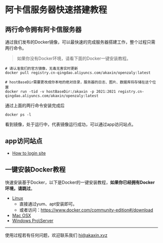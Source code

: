 # 阿卡信服务器快速搭建教程

## 两行命令拥有阿卡信服务器

通过我们发布的Docker镜像，可以最快速的完成服务器搭建工作，整个过程只需两行命令。

> 如果你没有Docker环境，请看下面的Docker一键安装教程。

````shell
# 请认准我们的官方镜像，无毒无害实时更新
docker pull registry.cn-qingdao.aliyuncs.com/akaxin/openzaly:latest

# hostBaseDir需要更改成你本地的绝对目录，服务器的日志、图片、数据库将存储在这个位置
docker run -tid -v hostBaseDir:/akaxin -p 2021:2021 registry.cn-qingdao.aliyuncs.com/akaxin/openzaly:latest

````

通过上面的两行命令安装完成后

````shell
docker ps -l
````

看到镜像，处于运行中，代表镜像运行成功，可以通过app访问站点。

## app访问站点
* [How to login site](./how_to_login_site.md)

## 一键安装Docker教程

快速安装基于Docker，以下是Docker的一键安装教程，**如果你已经拥有Docker环境，请跳过**。

* [Linux](<demo.md>)
    * 直接通过yum、apt安装即可。
    * 或者访问：https://www.docker.com/community-edition#/download
* [Mac OSX](<https://store.docker.com/editions/community/docker-ce-desktop-mac>)
* [Windows Pro\Server](<https://store.docker.com/editions/community/docker-ce-desktop-windows>)


----

使用过程若有任何问题，欢迎联系我们 hi@akaxin.xyz
